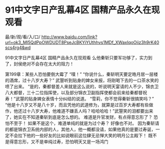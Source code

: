 # 91中文字日产乱幕4区 国精产品永久在现观看

最/新/观/看/入/口/ http://www.baidu.com/link?url=ok3_Ml5QdPpOWDUDT8PseJcBKYiYUthhvs1MDf_XWaxIqoOiiz3h9rK40scs4rg4&wd


91中文字日产乱幕4区 国精产品永久在现观看
么他秦斩只要军功够了，实力到了，封侯绝对不会存在太大的阻力！

第199章：某些人恐怕要倒大霉了
    “噗！”
    “你说什么，秦斩明天要定皓月居一层楼的酒席，过十八岁大寿？”
    武曌听到贴身的婢女来报，将刚喝下去的一口茶水笑的喷了出来。
    “是的，秦都督差人来就是这么说的，听说明天宴请的人不少，锦衣卫八大都督，三十二位指挥使，以及部分锦衣卫副指挥使都会前来给秦都督祝寿！”武曌的贴身婢女表情十分纠结的说道。
    “雪莉，你不觉得秦斩很搞笑吗？”
    “他是十八岁又不是八十岁，而且凭他的武道修为，就算是过百岁大寿都有些做作，他还过十八岁大寿，他难道不嫌丢人吗？哈哈哈哈！”武曌笑的泪都要出来了，她实在不知道秦斩到底是怎么想的。
    难道是升官发财，有点得意忘形了？
    恐怕不至于！
    如果不是这个，难道单纯的就是为过个寿？
    好像也不对。
    因为秦斩请的都是锦衣卫系统内部的人，其他人，他一概都没请，如果他真的是要过寿诞，一定不会拉下他的一些好友的比如说眼前这位肆无忌惮大笑的明月公主殿下！
    既不是得意忘形，又不是单纯过寿，恐怕明天又是一场鸿门
